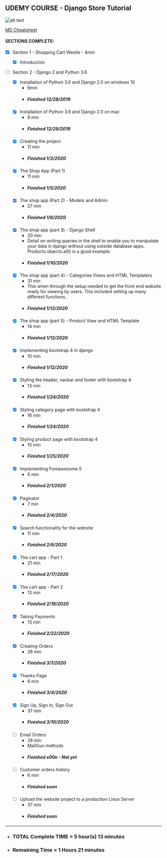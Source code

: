 ## UDEMY COURSE - Django Store Tutorial
![alt text](https://about.udemy.com/wp-content/uploads/2016/07/about-default.png "Logo Title Text 1")

[MD Cheatsheet](https://github.com/adam-p/markdown-here/wiki/Markdown-Cheatsheet)


#### SECTIONS COMPLETE:

- [x] Section 1 - Shopping Cart Wesite - 4min

    - [x] Introduction

- [ ] Section 2 - Django 2 and Python 3.6

    - [x] Installation of Python 3.6 and Django 2.0 on windows 10
        - 6min
        - ##### Finished 12/28/2019
    - [x] Installation of Python 3.6 and Django 2.0 on mac
        - 9 min
        - ##### Finished 12/29/2019
    - [x] Creating the project
        - 11 min 
        - ##### Finished 1/3/2020
    - [x] The Shop App (Part 1)
        - 11 min
        - ##### Finished 1/5/2020
    - [x] The shop app (Part 2) - Models and Admin
        - 27 min
        - ##### Finished 1/6/2020
    - [x] The shop app (part 3) - Django Shell
        - 20 min
        - Detail on writing queries in the shell to enable you to manipulate your data in django without using outside database apps.  Products.objects.all() is a good example.
        - ##### Finished 1/10/2020
    - [x] The shop app (part 4) - Categories Views and HTML Templaters
        - 31 min
        - This when through the setup needed to get the front end website ready for viewing by users.  This included setting up many different functions.
        - ##### Finished 1/12/2020
    - [x] The shop app (part 5) - Product View and HTML Template
        - 14 min
        - ##### Finished 1/12/2020
    - [x] Implementing bootstrap 4 in django
        - 10 min
        - ##### Finished 1/12/2020
    - [x] Styling the header, navbar and footer with bootstrap 4
        - 13 min  
        - ##### Finished 1/24/2020
    - [x] Styling category page with bootstrap 4
        - 16 min
        - ##### Finished 1/24/2020
    - [x] Styling product page with bootstrap 4
        - 10 min 
        - ##### Finished 1/25/2020
    - [x] Implementing Fontawesome 5
        - 6 min
        - ##### Finished 2/1/2020
    - [x] Paginator
        - 7 min 
        - ##### Finished 2/4/2020
    - [x] Search functionality for the website
        - 11 min
        - ##### Finished 2/6/2020
    - [x] The cart app - Part 1
        - 21 min 
        - ##### Finished 2/17/2020
    - [x] The cart app - Part 2
        - 13 min 
        - ##### Finished 2/19/2020
    - [x] Taking Payments
        - 13 min 
        - ##### Finished 2/22/2020
    - [x] Creating Orders
        - 28 min 
        - ##### Finished 3/1/2020
    - [x] Thanks Page
        - 6 min 
        - ##### Finished 3/4/2020
    - [x] Sign Up, Sign In, Sign Out
        - 37 min 
        - ##### Finished 3/10/2020
    - [ ] Email Orders
        - 28 min 
        - MailGun methods
        - ##### Finished s00n - Not yet
    - [ ] Customer orders history
        - 6 min 
        - ##### Finished soon
    - [ ] Upload the website project to a production Linux Server
        - 37 min 
        - ##### Finished soon    
        
          
        
----        
* ### TOTAL Complete TIME = 5 hour(s) 13 minutes
* ### Remaining Time = 1 Hours 21 minutes